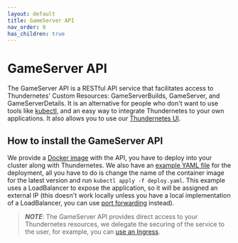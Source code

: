 ```yaml
---
layout: default
title: GameServer API
nav_order: 9
has_children: true
---
```


# GameServer API

The GameServer API is a RESTful API service that facilitates access to Thundernetes' Custom Resources: GameServerBuilds, GameServer, and GameServerDetails. It is an alternative for people who don't want to use tools like [kubectl](https://kubernetes.io/docs/reference/kubectl/kubectl/), and an easy way to integrate Thundernetes to your own applications. It also allows you to use our [Thundernetes UI](../thundernetesui/README.md).

## How to install the GameServer API

We provide a [Docker image](https://github.com/PlayFab/thundernetes/pkgs/container/thundernetes-gameserverapi) with the API, you have to deploy into your cluster along with Thundernetes. We also have an [example YAML file](https://github.com/PlayFab/thundernetes/blob/main/cmd/gameserverapi/deployment/default/deploy.yaml) for the deployment, all you have to do is change the name of the container image for the latest version and run ```kubectl apply -f deploy.yaml```. This example uses a LoadBalancer to expose the application, so it will be assigned an external IP (this doesn't work locally unless you have a local implementation of a LoadBalancer, you can use [port forwarding](https://kubernetes.io/docs/tasks/access-application-cluster/port-forward-access-application-cluster/) instead).

> **_NOTE_**: The GameServer API provides direct access to your Thundernetes resources, we delegate the securing of the service to the user, for example, you can [use an Ingress](../howtos/serviceingress.md).
